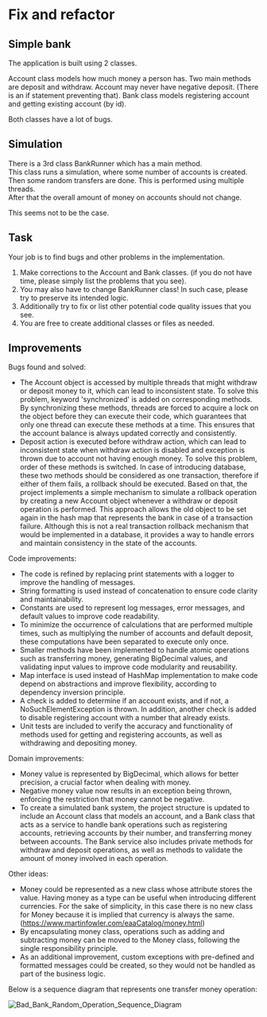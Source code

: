 # Fix and refactor

##  Simple bank 

The application is built using 2 classes. 

Account class models how much money a person has. Two main methods are
deposit and withdraw. Account may never have negative deposit. (There is an if statement preventing that).
Bank class models registering account and getting existing account (by id). 

Both classes have a lot of bugs.

## Simulation

There is a 3rd class BankRunner which has a main method.  
This class runs a simulation, where some number of accounts is created.
Then some random transfers are done. This is performed using multiple threads.  
After that the overall amount of money on accounts should not change.

This seems not to be the case.

##  Task

Your job is to find bugs and other problems in the implementation.
1. Make corrections to the Account and Bank classes. (if you do not have time, please simply list the problems that you see).
2. You may also have to change BankRunner class! In such case, please try to preserve its intended logic.
3. Additionally try to fix or list other potential code quality issues that you see.
4. You are free to create additional classes or files as needed. 


##  Improvements
Bugs found and solved:
- The Account object is accessed by multiple threads that might withdraw or deposit money to it, which can lead to inconsistent state.
To solve this problem, keyword 'synchronized' is added on corresponding methods. By synchronizing 
these methods, threads are forced to acquire a lock on the object before they can execute their code, which guarantees that only one thread 
can execute these methods at a time. This ensures that the account balance is always updated correctly and consistently.
- Deposit action is executed before withdraw action, which can lead to inconsistent state when withdraw action is disabled 
and exception is thrown due to account not having enough money. To solve this problem, order of these methods is switched. 
In case of introducing database, these two methods should be considered as one transaction, therefore if either of them fails,
a rollback should be executed. Based on that, the project implements a simple mechanism to simulate a rollback operation by creating a new Account object whenever a withdraw or deposit operation is performed. This approach allows the old object to be set again in the hash map that represents the bank in case of a transaction failure. Although this is not a real transaction rollback mechanism that would be implemented in a database, it provides a way to handle errors and maintain consistency in the state of the accounts.


Code improvements:
- The code is refined by replacing print statements with a logger to improve the handling of messages.
- String formatting is used instead of concatenation to ensure code clarity and maintainability.
- Constants are used to represent log messages, error messages, and default values to improve code readability.
- To minimize the occurrence of calculations that are performed multiple times, such as multiplying the number of accounts and default deposit, these computations have been separated to execute only once.
- Smaller methods have been implemented to handle atomic operations such as transferring money, generating BigDecimal values, and validating input values to improve code modularity and reusability.
- Map interface is used instead of HashMap implementation to make code depend on abstractions and improve flexibility, according to dependency inversion principle.
- A check is added to determine if an account exists, and if not, a NoSuchElementException is thrown. In addition, another check is added to disable registering account with a number that already exists.
- Unit tests are included to verify the accuracy and functionality of methods used for getting and registering accounts, as well as withdrawing and depositing money.


Domain improvements:
- Money value is represented by BigDecimal, which allows for better precision, a crucial factor when dealing with money.
- Negative money value now results in an exception being thrown, enforcing the restriction that money cannot be negative.
- To create a simulated bank system, the project structure is updated to include an Account class that models an account, and a Bank class that acts as a service to handle bank operations such as registering accounts, retrieving accounts by their number, and transferring money between accounts. The Bank service also includes private methods for withdraw and deposit operations, as well as methods to validate the amount of money involved in each operation.


Other ideas:
- Money could be represented as a new class whose attribute stores the value. Having money as a type can be useful when introducing
different currencies. For the sake of simplicity, in this case there is no new class for Money because it is implied
that currency is always the same.(https://www.martinfowler.com/eaaCatalog/money.html)
- By encapsulating money class, operations such as adding and subtracting money can be moved to the Money class, following the single responsibility principle.
- As an additional improvement, custom exceptions with pre-defined and formatted messages could be created, so they would not be handled as part of the business logic.

Below is a sequence diagram that represents one transfer money operation:

![Bad_Bank_Random_Operation_Sequence_Diagram](https://github.com/v-kovacevic-vegait/badBank/assets/104908897/598ee0a9-422f-4b95-9316-f26349f8715d)
